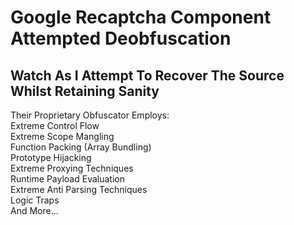 <h1>Google Recaptcha Component Attempted Deobfuscation</h1>
<h2>Watch As I Attempt To Recover The Source Whilst Retaining Sanity</h2>
<p>
Their Proprietary Obfuscator Employs:<br>
Extreme Control Flow<br>
Extreme Scope Mangling<br>
Function Packing (Array Bundling)<br>
Prototype Hijacking<br>
Extreme Proxying Techniques<br>
Runtime Payload Evaluation<br>
Extreme Anti Parsing Techniques<br>
Logic Traps<br>
And More...
</p>
